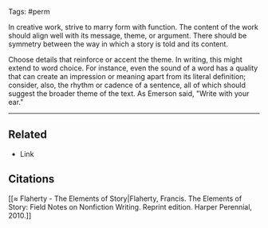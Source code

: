 Tags: #perm 

In creative work, strive to marry form with function. The content of the work should align well with its message, theme, or argument. There should be symmetry between the way in which a story is told and its content. 

Choose details that reinforce or accent the theme. In writing, this might extend to word choice. For instance, even the sound of a word has a quality that can create an impression or meaning apart from its literal definition; consider, also, the rhythm or cadence of a sentence, all of which should suggest the broader theme of the text. As Emerson said, "Write with your ear."

---
## Related
- Link

## Citations
[[≈ Flaherty - The Elements of Story|Flaherty, Francis. The Elements of Story: Field Notes on Nonfiction Writing. Reprint edition. Harper Perennial, 2010.]]
